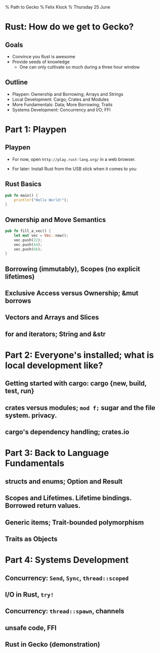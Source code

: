 % Path to Gecko
% Felix Klock
% Thursday 25 June

# Rust: How do we get to Gecko?

## Goals

* Convince you Rust is awesome
* Provide seeds of knowledge
  * One can only cultivate so much during a three hour window

## Outline

* Playpen: Ownership and Borrowing; Arrays and Strings
* Local Development: Cargo; Crates and Modules
* More Fundamentals: Data; More Borrowing; Traits
* Systems Development: Concurrency and I/O; FFI

# Part 1: Playpen

## Playpen

* For now, open `http://play.rust-lang.org/` in a web browser.

* For later: Install Rust from the USB stick when it comes to you

## Rust Basics

```rust
pub fn main() {
    println!("Hello World!");
}
```

## Ownership and Move Semantics

```rust
pub fn fill_a_vec() {
	let mut vec = Vec::new();
	vec.push(22);
	vec.push(44);
	vec.push(66);
}
```

## Borrowing (immutably), Scopes (no explicit lifetimes)

## Exclusive Access versus Ownership; &mut borrows

## Vectors and Arrays and Slices

## for and iterators; String and &str

# Part 2: Everyone's installed; what is local development like?
## Getting started with cargo: cargo {new, build, test, run}
## crates versus modules; `mod f;` sugar and the file system. privacy.
## cargo's dependency handling; crates.io

# Part 3: Back to Language Fundamentals
## structs and enums; Option and Result
## Scopes and Lifetimes. Lifetime bindings. Borrowed return values.
## Generic items; Trait-bounded polymorphism
## Traits as Objects

# Part 4: Systems Development
## Concurrency: `Send`, `Sync`, `thread::scoped`
## I/O in Rust, `try!`
## Concurrency: `thread::spawn`, channels
## unsafe code, FFI
## Rust in Gecko (demonstration)
